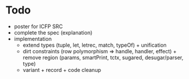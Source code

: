 # Todo

* poster for ICFP SRC
* complete the spec (explanation)
* implementation
  * extend types (tuple, let, letrec, match, typeOf) + unification
  * dirt constraints (row polymorphism => handle, handler, effect) + remove region (params, smartPrint, tctx, sugared, desugar/parser, type)
  * variant + record + code cleanup
